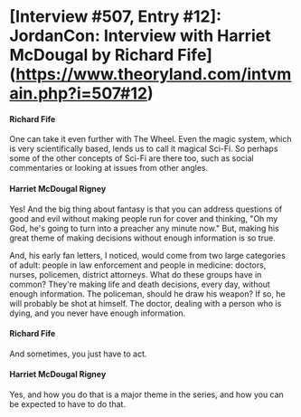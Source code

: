 # [Interview #507, Entry #12]: JordanCon: Interview with Harriet McDougal by Richard Fife](https://www.theoryland.com/intvmain.php?i=507#12)

#### Richard Fife

One can take it even further with The Wheel. Even the magic system, which is very scientifically based, lends us to call it magical Sci-Fi. So perhaps some of the other concepts of Sci-Fi are there too, such as social commentaries or looking at issues from other angles.

#### Harriet McDougal Rigney

Yes! And the big thing about fantasy is that you can address questions of good and evil without making people run for cover and thinking, "Oh my God, he's going to turn into a preacher any minute now." But, making his great theme of making decisions without enough information is so true.

And, his early fan letters, I noticed, would come from two large categories of adult: people in law enforcement and people in medicine: doctors, nurses, policemen, district attorneys. What do these groups have in common? They're making life and death decisions, every day, without enough information. The policeman, should he draw his weapon? If so, he will probably be shot at himself. The doctor, dealing with a person who is dying, and you never have enough information.

#### Richard Fife

And sometimes, you just have to act.

#### Harriet McDougal Rigney

Yes, and how you do that is a major theme in the series, and how you can be expected to have to do that.

